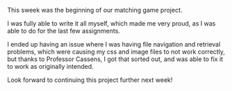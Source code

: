 This sweek was the beginning of our matching game project.

I was fully able to write it all myself, which made me very proud, as I was able to do for the last few assignments.

I ended up having an issue where I was having file navigation and retrieval problems, which were causing my css and image files to not work correctly, but thanks to Professor Cassens, I got that sorted out, and was able to fix it to work as originally intended.

Look forward to continuing this project further next week!
